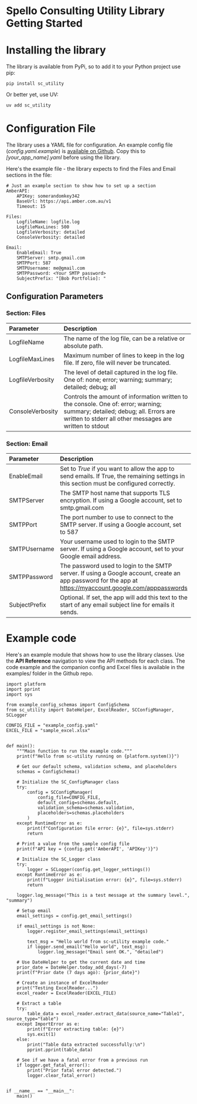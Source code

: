 # Spello Consulting Utility Library Getting Started

# Installing the library

The library is available from PyPi, so to add it to your Python project use pip:

    pip install sc_utility

Or better yet, use UV:

    uv add sc_utility


# Configuration File 
The library uses a YAML file for configuration. An example config file (*config.yaml.example*) is [available on Github](https://github.com/NickElseySpelloC/sc_utility). Copy this to *[your_app_name].yaml* before using the library. 

Here's the example file - the library expects to find the Files and Email sections in the file:

    # Just an example section to show how to set up a section
    AmberAPI:
        APIKey: somerandomkey342
        BaseUrl: https://api.amber.com.au/v1
        Timeout: 15
    
    Files:
        LogfileName: logfile.log
        LogfileMaxLines: 500
        LogfileVerbosity: detailed
        ConsoleVerbosity: detailed

    Email:
        EnableEmail: True
        SMTPServer: smtp.gmail.com
        SMTPPort: 587
        SMTPUsername: me@gmail.com
        SMTPPassword: <Your SMTP password>
        SubjectPrefix: "[Bob Portfolio]: "


## Configuration Parameters

### Section: Files

| Parameter | Description | 
|:--|:--|
| LogfileName | The name of the log file, can be a relative or absolute path. | 
| LogfileMaxLines | Maximum number of lines to keep in the log file. If zero, file will never be truncated. | 
| LogfileVerbosity | The level of detail captured in the log file. One of: none; error; warning; summary; detailed; debug; all | 
| ConsoleVerbosity | Controls the amount of information written to the console. One of: error; warning; summary; detailed; debug; all. Errors are written to stderr all other messages are written to stdout | 

### Section: Email

| Parameter | Description | 
|:--|:--|
| EnableEmail | Set to *True* if you want to allow the app to send emails. If True, the remaining settings in this section must be configured correctly. | 
| SMTPServer | The SMTP host name that supports TLS encryption. If using a Google account, set to smtp.gmail.com |
| SMTPPort | The port number to use to connect to the SMTP server. If using a Google account, set to 587 |
| SMTPUsername | Your username used to login to the SMTP server. If using a Google account, set to your Google email address. |
| SMTPPassword | The password used to login to the SMTP server. If using a Google account, create an app password for the app at https://myaccount.google.com/apppasswords  |
| SubjectPrefix | Optional. If set, the app will add this text to the start of any email subject line for emails it sends. |



# Example code

Here's an example module that shows how to use the library classes. Use the **API Reference** navigation to view the API methods for each class. The code example and the companion config and Excel files is available in the examples/ folder in the Github repo.

    import platform
    import pprint
    import sys

    from example_config_schemas import ConfigSchema
    from sc_utility import DateHelper, ExcelReader, SCConfigManager, SCLogger

    CONFIG_FILE = "example_config.yaml"
    EXCEL_FILE = "sample_excel.xlsx"


    def main():
        """Main function to run the example code."""
        print(f"Hello from sc-utility running on {platform.system()}")

        # Get our default schema, validation schema, and placeholders
        schemas = ConfigSchema()

        # Initialize the SC_ConfigManager class
        try:
            config = SCConfigManager(
                config_file=CONFIG_FILE,
                default_config=schemas.default,
                validation_schema=schemas.validation,
                placeholders=schemas.placeholders
            )
        except RuntimeError as e:
            print(f"Configuration file error: {e}", file=sys.stderr)
            return

        # Print a value from the sample config file
        print(f"API key = {config.get('AmberAPI', 'APIKey')}")

        # Initialize the SC_Logger class
        try:
            logger = SCLogger(config.get_logger_settings())
        except RuntimeError as e:
            print(f"Logger initialisation error: {e}", file=sys.stderr)
            return

        logger.log_message("This is a test message at the summary level.", "summary")

        # Setup email
        email_settings = config.get_email_settings()

        if email_settings is not None:
            logger.register_email_settings(email_settings)

            text_msg = "Hello world from sc-utility example code."
            if logger.send_email("Hello world", text_msg):
                logger.log_message("Email sent OK.", "detailed")

        # Use DateHelper to get the current date and time
        prior_date = DateHelper.today_add_days(-7)
        print(f"Prior date (7 days ago): {prior_date}")

        # Create an instance of ExcelReader
        print("Testing ExcelReader...")
        excel_reader = ExcelReader(EXCEL_FILE)

        # Extract a table
        try:
            table_data = excel_reader.extract_data(source_name="Table1", source_type="table")
        except ImportError as e:
            print(f"Error extracting table: {e}")
            sys.exit(1)
        else:
            print("Table data extracted successfully:\n")
            pprint.pprint(table_data)

        # See if we have a fatal error from a previous run
        if logger.get_fatal_error():
            print("Prior fatal error detected.")
            logger.clear_fatal_error()


    if __name__ == "__main__":
        main()


